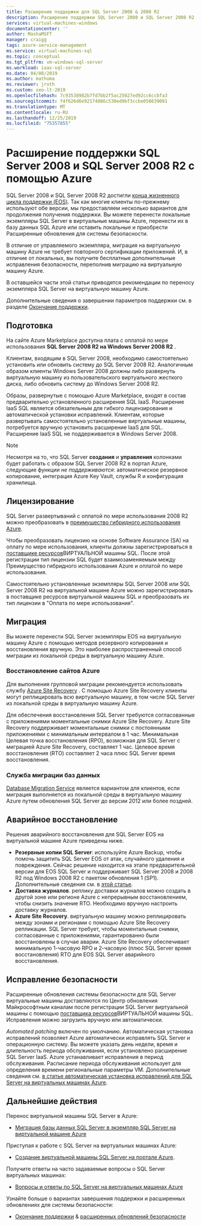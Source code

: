 ```yaml
---
title: Расширение поддержки для SQL Server 2008 & 2008 R2
description: Расширение поддержки SQL Server 2008 и SQL Server 2008 R2 путем переноса экземпляра SQL Server в Azure или приобретения расширенной поддержки для сохранения экземпляров в локальной среде.
services: virtual-machines-windows
documentationcenter: ''
author: MashaMSFT
manager: craigg
tags: azure-service-management
ms.service: virtual-machines-sql
ms.topic: conceptual
ms.tgt_pltfrm: vm-windows-sql-server
ms.workload: iaas-sql-server
ms.date: 04/08/2019
ms.author: mathoma
ms.reviewer: jroth
ms.custom: seo-lt-2019
ms.openlocfilehash: 7c93538982b7fd7bb2f5ac25027ed92cc6ccbfa3
ms.sourcegitcommit: f4f626d6e92174086c530ed9bf3ccbe058639081
ms.translationtype: MT
ms.contentlocale: ru-RU
ms.lasthandoff: 12/25/2019
ms.locfileid: "75357855"
---
```

# <a name="extend-support-for-sql-server-2008-and-sql-server-2008-r2-with-azure"></a>Расширение поддержки SQL Server 2008 и SQL Server 2008 R2 с помощью Azure

SQL Server 2008 и SQL Server 2008 R2 достигли [конца жизненного цикла поддержки (EOS)](https://www.microsoft.com/sql-server/sql-server-2008). Так как многие клиенты по-прежнему используют обе версии, мы предоставляем несколько вариантов для продолжения получения поддержки. Вы можете перенести локальные экземпляры SQL Server в виртуальные машины Azure, перенести их в базу данных SQL Azure или оставить локальные и приобрести Расширенные обновления для системы безопасности.

В отличие от управляемого экземпляра, миграция на виртуальную машину Azure не требует повторного сертификации приложений. И, в отличие от локальных, вы получите бесплатные дополнительные исправления безопасности, переполнив миграцию на виртуальную машину Azure.

В оставшейся части этой статьи приводятся рекомендации по переносу экземпляра SQL Server на виртуальную машину Azure.

Дополнительные сведения о завершении параметров поддержки см. в разделе [Окончание поддержки](/sql/sql-server/end-of-support/sql-server-end-of-life-overview).

## <a name="provisioning"></a>Подготовка

На сайте Azure Marketplace доступна плата с оплатой по мере использования **SQL Server 2008 R2 на Windows Server 2008 R2** .

Клиентам, входящим в SQL Server 2008, необходимо самостоятельно установить или обновить систему до SQL Server 2008 R2. Аналогичным образом клиенты Windows Server 2008 должны либо развернуть виртуальную машину из пользовательского виртуального жесткого диска, либо обновить систему до Windows Server 2008 R2.

Образы, развернутые с помощью Azure Marketplace, входят в состав предварительно установленного расширения SQL IaaS. Расширение IaaS SQL является обязательным для гибкого лицензирования и автоматической установки исправлений. Клиентам, которые развертывать самостоятельно установленные виртуальные машины, потребуется вручную установить расширение IaaS для SQL. Расширение IaaS SQL не поддерживается в Windows Server 2008.

> [!NOTE]
> Несмотря на то, что SQL Server **создания** и **управления** колонками будет работать с образом SQL Server 2008 R2 в портал Azure, следующие функции _не поддерживаются_: автоматическое резервное копирование, интеграция Azure Key Vault, службы R и конфигурация хранилища.

## <a name="licensing"></a>Лицензирование
SQL Server развертываний с оплатой по мере использования 2008 R2 можно преобразовать в [преимущество гибридного использования Azure](https://azure.microsoft.com/pricing/hybrid-benefit/).

Чтобы преобразовать лицензию на основе Software Assurance (SA) на оплату по мере использования, клиенты должны зарегистрироваться в [поставщике ресурсов](virtual-machines-windows-sql-register-with-resource-provider.md)ВИРТУАЛЬНОЙ машины SQL. После этой регистрации тип лицензии SQL будет взаимозаменяемым между Преимущество гибридного использования Azure и оплатой по мере использования.

Самостоятельно установленные экземпляры SQL Server 2008 или SQL Server 2008 R2 на виртуальной машине Azure можно зарегистрировать в поставщике ресурсов виртуальной машины SQL и преобразовать их тип лицензии в "Оплата по мере использования".

## <a name="migration"></a>Миграция
Вы можете перенести SQL Server экземпляры EOS на виртуальную машину Azure с помощью методов резервного копирования и восстановления вручную. Это наиболее распространенный способ миграции из локальной среды в виртуальную машину Azure.

### <a name="azure-site-recovery"></a>Восстановление сайтов Azure

Для выполнения групповой миграции рекомендуется использовать службу [Azure Site Recovery](/azure/site-recovery/site-recovery-overview) . С помощью Azure Site Recovery клиенты могут реплицировать всю виртуальную машину, в том числе SQL Server из локальной среды в виртуальную машину Azure.

Для обеспечения восстановления SQL Server требуются согласованные с приложениями моментальные снимки Azure Site Recovery. Azure Site Recovery поддерживает моментальные снимки с постоянными приложениями с минимальным интервалом в 1 час. Минимальная Целевая точка восстановления (RPO), возможная для SQL Server с миграцией Azure Site Recovery, составляет 1 час. Целевое время восстановления (RTO) составляет 2 часа плюс SQL Server время восстановления.

### <a name="database-migration-service"></a>Служба миграции баз данных

[Database Migration Service](/azure/dms/dms-overview) является вариантом для клиентов, если миграция выполняется из локальной среды в виртуальную машину Azure путем обновления SQL Server до версии 2012 или более поздней.

## <a name="disaster-recovery"></a>Аварийное восстановление

Решения аварийного восстановления для SQL Server EOS на виртуальной машине Azure приведены ниже.

- **Резервные копии SQL Server**: используйте Azure Backup, чтобы помочь защитить SQL Server EOS от атак, случайного удаления и повреждения. Сейчас решение находится на этапе предварительной версии для EOS SQL Server и поддерживает SQL Server 2008 и 2008 R2 под Windows 2008 R2 с пакетом обновления 1 (SP1). Дополнительные сведения см. в [этой статье](https://docs.microsoft.com/azure/backup/backup-azure-sql-database#scenario-support).
- **Доставка журналов**. реплику доставки журналов можно создать в другой зоне или регионе Azure с непрерывным восстановлением, чтобы снизить значение RTO. Необходимо вручную настроить доставку журналов.
- **Azure Site Recovery**. виртуальную машину можно реплицировать между зонами и регионами с помощью Azure Site Recovery репликации. SQL Server требует, чтобы моментальные снимки, согласованные с приложениями, гарантированно были восстановлены в случае аварии. Azure Site Recovery обеспечивает минимальную 1-часовую RPO и 2-часовую (плюс SQL Server время восстановления) RTO для EOS SQL Server аварийного восстановления.

## <a name="security-patching"></a>Исправление безопасности
Расширенные обновления системы безопасности для SQL Server виртуальные машины доставляются по Центр обновления Майкрософтным каналам после регистрации SQL Server виртуальной машины с помощью [поставщика ресурсов](virtual-machines-windows-sql-register-with-resource-provider.md)ВИРТУАЛЬНОЙ машины SQL. Исправления можно загрузить вручную или автоматически.

*Automated patching* включен по умолчанию. Автоматическая установка исправлений позволяет Azure автоматически исправлять SQL Server и операционную систему. Вы можете указать день недели, время и длительность периода обслуживания, если установлено расширение SQL Server IaaS. Azure устанавливает исправления в период обслуживания. Расписание периода обслуживания использует для определения времени региональные параметры VM.  Дополнительные сведения см. [в статье автоматическая установка исправлений для SQL Server на виртуальных машинах Azure](virtual-machines-windows-sql-automated-patching.md).


## <a name="next-steps"></a>Дальнейшие действия

Перенос виртуальной машины SQL Server в Azure:

* [Миграция базы данных SQL Server в экземпляр SQL Server на виртуальной машине Azure](virtual-machines-windows-migrate-sql.md)

Приступая к работе с SQL Server на виртуальных машинах Azure:

* [Создание виртуальной машины SQL Server на портале Azure](quickstart-sql-vm-create-portal.md).

Получите ответы на часто задаваемые вопросы о SQL Server виртуальных машинах:

* [Вопросы и ответы по SQL Server на виртуальных машинах Azure](virtual-machines-windows-sql-server-iaas-faq.md)

Узнайте больше о вариантах завершения поддержки и расширенных обновлениях для системы безопасности:

* [Окончание поддержки](/sql/sql-server/end-of-support/sql-server-end-of-life-overview) & [расширенных обновлений безопасности](/sql/sql-server/end-of-support/sql-server-extended-security-updates)